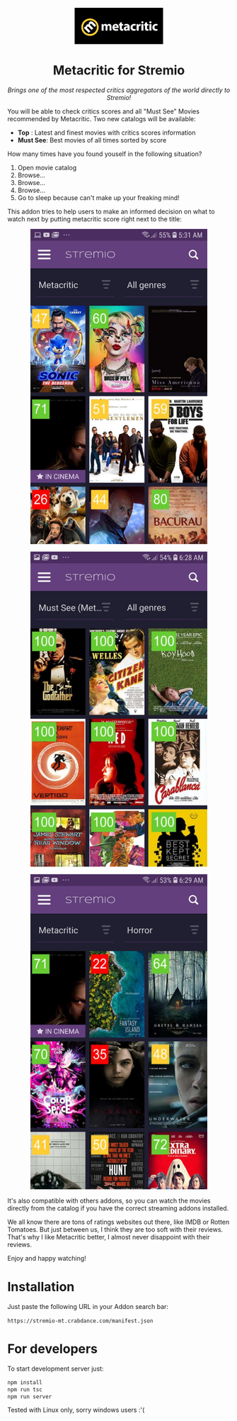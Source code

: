 <p align="center">
  <img src="/public/logo.png">
</p>
<h1 align="center" style="border: 0">Metacritic for Stremio</h1>
<p align="center">
  <em>Brings one of the most respected critics aggregators of the world directly to Stremio!</em>
</p>

You will be able to check critics scores and all "Must See" Movies recommended by Metacritic. Two new catalogs will be available:

- __Top__ : Latest and finest movies with critics scores information
- __Must See__: Best movies of all times sorted by score

How many times have you found youself in the following situation?

1. Open movie catalog
2. Browse...
3. Browse...
5. Browse...
6. Go to sleep because can't make up your freaking mind!

This addon tries to help users to make an informed decision on what to watch next by putting metacritic score right next to the title:

<p align="center">
  <img src="/public/screen-top.jpeg" width="400">
</p>
<p align="center">
  <img src="/public/screen-must-see.jpeg" width="400">
</p>
<p align="center">
  <img src="/public/screen-by-genre.jpeg" width="400">
</p>

It's also compatible with others addons, so you can watch the movies directly from the catalog if you have the correct streaming addons installed.

We all know there are tons of ratings websites out there, like IMDB or Rotten Tomatoes. But just between us, I think they are too soft with their reviews. That's why I like Metacritic better, I almost never disappoint with their reviews.

Enjoy and happy watching!

Installation
===
Just paste the following URL in your Addon search bar:

`https://stremio-mt.crabdance.com/manifest.json`

For developers
===

To start development server just:
```
npm install
npm run tsc
npm run server
```

Tested with Linux only, sorry windows users :'(